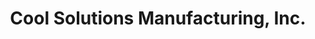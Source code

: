 ---
title: "Cool Solutions Manufacturing, Inc."
url: /brisbane/cool-solutions-manufacturing-inc/
shop: shop
---